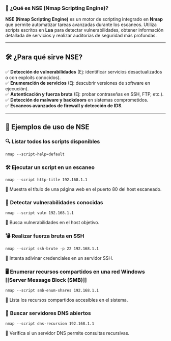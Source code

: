### 🔎 **¿Qué es NSE (Nmap Scripting Engine)?**

**NSE (Nmap Scripting Engine)** es un motor de scripting integrado en **Nmap** que permite automatizar tareas avanzadas durante los escaneos. Utiliza scripts escritos en **Lua** para detectar vulnerabilidades, obtener información detallada de servicios y realizar auditorías de seguridad más profundas.

---

## 🛠️ **¿Para qué sirve NSE?**

✅ **Detección de vulnerabilidades** (Ej: identificar servicios desactualizados o con exploits conocidos).  
✅ **Enumeración de servicios** (Ej: descubrir versiones de software en ejecución).  
✅ **Autenticación y fuerza bruta** (Ej: probar contraseñas en SSH, FTP, etc.).  
✅ **Detección de malware y backdoors** en sistemas comprometidos.  
✅ **Escaneos avanzados de firewall y detección de IDS**.

---

## 📜 **Ejemplos de uso de NSE**

### 🔍 **Listar todos los scripts disponibles**

`nmap --script-help=default`

### 🛠️ **Ejecutar un script en un escaneo**

`nmap --script http-title 192.168.1.1`

🔹 Muestra el título de una página web en el puerto 80 del host escaneado.

### 🔑 **Detectar vulnerabilidades conocidas**

`nmap --script vuln 192.168.1.1`

🔹 Busca vulnerabilidades en el host objetivo.

### 💣 **Realizar fuerza bruta en SSH**

`nmap --script ssh-brute -p 22 192.168.1.1`

🔹 Intenta adivinar credenciales en un servidor SSH.

### 🖥️ **Enumerar recursos compartidos en una red Windows [[Server Message Block (SMB)]]**

`nmap --script smb-enum-shares 192.168.1.1`

🔹 Lista los recursos compartidos accesibles en el sistema.

### 📡 **Buscar servidores DNS abiertos**

`nmap --script dns-recursion 192.168.1.1`

🔹 Verifica si un servidor DNS permite consultas recursivas.
